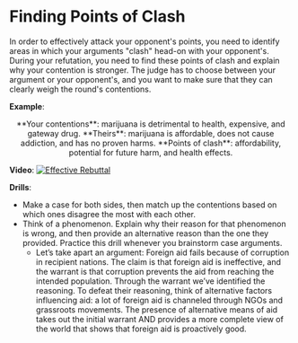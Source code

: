 # Finding Points of Clash

In order to effectively attack your opponent's points, you need to identify areas in which your arguments "clash" head-on with your opponent's. During your refutation, you need to find these points of clash and explain why your contention is stronger. The judge has to choose between your argument or your opponent's, and you want to make sure that they can clearly weigh the round's contentions.

**Example**:
<center>**Your contentions**: marijuana is detrimental to health, expensive, and gateway drug.
**Theirs**: marijuana is affordable, does not cause addiction, and has no proven harms.
**Points of clash**: affordability, potential for future harm, and health effects.</center>

**Video**:
[![Effective Rebuttal](https://img.youtube.com/vi/axyjQcq-IYk/0.jpg)](https://www.youtube.com/watch?v=axyjQcq-IYk "Effective Rebuttal")

**Drills**:
* Make a case for both sides, then match up the contentions based on which ones disagree the most with each other.
* Think of a phenomenon. Explain why their reason for that phenomenon is wrong, and then provide an alternative reason than the one they provided. Practice this drill whenever you brainstorm case arguments.
  * Let’s take apart an argument: Foreign aid fails because of corruption in recipient nations. The claim is that foreign aid is ineffective, and the warrant is that corruption prevents the aid from reaching the intended population. Through the warrant we’ve identified the reasoning. To defeat their reasoning, think of alternative factors influencing aid: a lot of foreign aid is channeled through NGOs and grassroots movements. The presence of alternative means of aid takes out the initial warrant AND  provides a more complete view of the world that shows that foreign aid is proactively good. 
